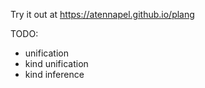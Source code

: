 Try it out at https://atennapel.github.io/plang

TODO:
- unification
- kind unification
- kind inference
